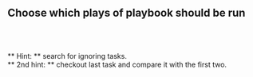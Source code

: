## Choose which plays of playbook should be run <br>
<br>
<br>

** Hint: ** search for ignoring tasks. <br>
** 2nd hint: ** checkout last task and compare it with the first two. <br>
